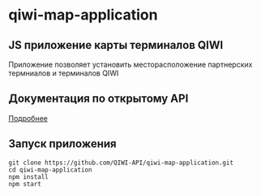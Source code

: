 # qiwi-map-application

##  JS приложение карты терминалов QIWI
Приложение позволяет установить месторасположение партнерских термниалов и терминалов QIWI

## Документация по открытому API
<a href="https://github.com/QIWI-API/qiwi-map-docs/blob/master">Подробнее</a>

## Запуск приложения 
~~~shell
git clone https://github.com/QIWI-API/qiwi-map-application.git
cd qiwi-map-application
npm install
npm start
~~~

